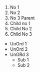1. No 1
2. No 2
3. No 3 Parent
  1. Child no 1
  2. Child No 2
  3. Child No 3
 
* UnOrd 1
* UnOrd 2
* UnORd 3
  * Sub 1
  * Sub 2
